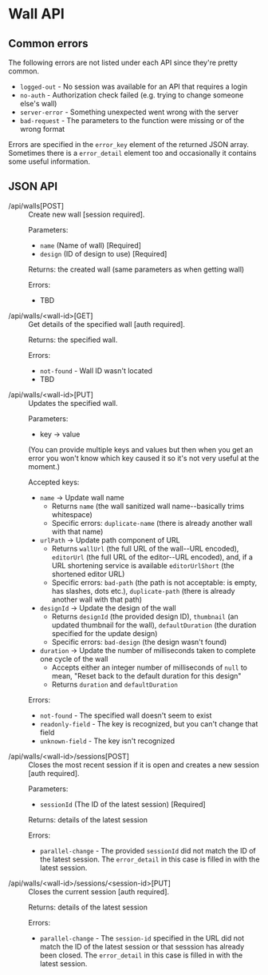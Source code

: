 Wall API
========

Common errors
-------------

The following errors are not listed under each API since they're pretty common.

* <code>logged-out</code> - No session was available for an API that requires a login
* <code>no-auth</code> - Authorization check failed (e.g. trying to change someone else's wall)
* <code>server-error</code> - Something unexpected went wrong with the server
* <code>bad-request</code> - The parameters to the function were missing or of the wrong format

Errors are specified in the <code>error_key</code> element of the returned JSON array.
Sometimes there is a <code>error_detail</code> element too and occasionally it contains some useful information.

JSON API
--------

<dl>
<dt>/api/walls[POST]</dt>
<dd>Create new wall [session required].

Parameters:
* <code>name</code> (Name of wall) [Required]
* <code>design</code> (ID of design to use) [Required]

Returns:
the created wall (same parameters as when getting wall)

Errors:
* TBD
</dd>
<dt>/api/walls/&lt;wall-id>[GET]</dt>
<dd>Get details of the specified wall [auth required].

Returns:
the specified wall.

Errors:
* <code>not-found</code> - Wall ID wasn't located
* TBD
</dd>
<dt>/api/walls/&lt;wall-id>[PUT]</dt>
<dd>Updates the specified wall.

Parameters:
* key &rarr; value

(You can provide multiple keys and values but then when you get an error you
won't know which key caused it so it's not very useful at the moment.)

Accepted keys:
* <code>name</code> &rarr; Update wall name
  * Returns <code>name</code> (the wall sanitized wall name--basically trims
    whitespace)
  * Specific errors:
    <code>duplicate-name</code> (there is already another wall with that name)
* <code>urlPath</code> &rarr; Update path component of URL
  * Returns <code>wallUrl</code> (the full URL of the wall--URL encoded),
    <code>editorUrl</code> (the full URL of the editor--URL encoded), and, if
    a URL shortening service is available <code>editorUrlShort</code> (the
    shortened editor URL)
  * Specific errors: <code>bad-path</code> (the path is not acceptable: is
    empty, has slashes, dots etc.), <code>duplicate-path</code> (there is
    already another wall with that path)
* <code>designId</code> &rarr; Update the design of the wall
  * Returns <code>designId</code> (the provided design ID),
    <code>thumbnail</code> (an updated thumbnail for the wall),
    <code>defaultDuration</code> (the duration specified for the update design)
  * Specific errors: <code>bad-design</code> (the design wasn't found)
* <code>duration</code> &rarr; Update the number of milliseconds taken to
  complete one cycle of the wall
  * Accepts either an integer number of milliseconds of <code>null</code> to
    mean, "Reset back to the default duration for this design"
  * Returns <code>duration</code> and <code>defaultDuration</code>

Errors:
* <code>not-found</code> - The specified wall doesn't seem to exist
* <code>readonly-field</code> - The key is recognized, but you can't change that field
* <code>unknown-field</code> - The key isn't recognized
</dd>
<dt>/api/walls/&lt;wall-id>/sessions[POST]</dt>
<dd>Closes the most recent session if it is open and creates a new session [auth required].

Parameters:
* <code>sessionId</code> (The ID of the latest session) [Required]

Returns:
details of the latest session

Errors:
* <code>parallel-change</code> - The provided <code>sessionId</code> did not match the ID of the latest session. The <code>error_detail</code> in this case is filled in with the latest session.
</dd>
<dt>/api/walls/&lt;wall-id>/sessions/&lt;session-id>[PUT]</dt>
<dd>Closes the current session [auth required].

Returns:
details of the latest session

Errors:
* <code>parallel-change</code> - The <code>session-id</code> specified in the URL did not match the ID of the latest session or that sesssion has already been closed. The <code>error_detail</code> in this case is filled in with the latest session.
</dd>
